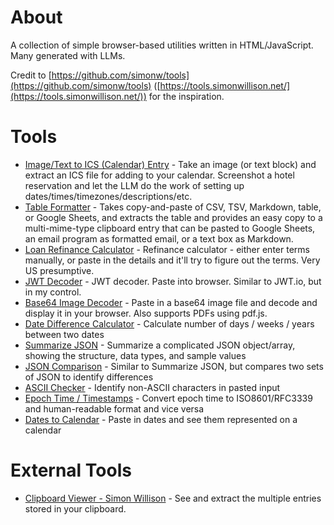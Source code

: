 # About

A collection of simple browser-based utilities written in HTML/JavaScript. Many generated with LLMs.

Credit to [https://github.com/simonw/tools](https://github.com/simonw/tools) ([https://tools.simonwillison.net/](https://tools.simonwillison.net/)) for the inspiration.

# Tools

- [Image/Text to ICS (Calendar) Entry](image-to-ics) - Take an image (or text block) and extract an ICS file for adding to your calendar.  Screenshot a hotel reservation and let the LLM do the work of setting up dates/times/timezones/descriptions/etc.
- [Table Formatter](table-formatter) - Takes copy-and-paste of CSV, TSV, Markdown, table, or Google Sheets, and extracts the table and provides an easy copy to a multi-mime-type clipboard entry that can be pasted to Google Sheets, an email program as formatted email, or a text box as Markdown.
- [Loan Refinance Calculator](loan-refinance) - Refinance calculator - either enter terms manually, or paste in the details and it'll try to figure out the terms. Very US presumptive.
- [JWT Decoder](jwt-decode) - JWT decoder. Paste into browser. Similar to JWT.io, but in my control.
- [Base64 Image Decoder](base64-image) - Paste in a base64 image file and decode and display it in your browser. Also supports PDFs using pdf.js.
- [Date Difference Calculator](date-calculator) - Calculate number of days / weeks / years between two dates
- [Summarize JSON](summarize-json) - Summarize a complicated JSON object/array, showing the structure, data types, and sample values
- [JSON Comparison](json-analyzer-comparison) - Similar to Summarize JSON, but compares two sets of JSON to identify differences
- [ASCII Checker](ascii-checker) - Identify non-ASCII characters in pasted input
- [Epoch Time / Timestamps](epoch) - Convert epoch time to ISO8601/RFC3339 and human-readable format and vice versa
- [Dates to Calendar](dates2cal) - Paste in dates and see them represented on a calendar

# External Tools

- [Clipboard Viewer - Simon Willison](https://tools.simonwillison.net/clipboard-viewer) - See and extract the multiple entries stored in your clipboard.
